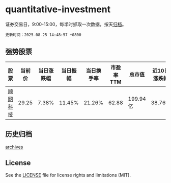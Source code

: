# quantitative-investment

证券交易日，9:00-15:00，每半时抓取一次数据，按天[归档](archives)。

`更新时间：2025-08-25 14:48:57 +0800`

## 强势股票

|股票|当前价|当日涨跌幅|当日振幅|当日换手率|市盈率TTM|总市值|近10日涨跌幅|
|----|----|----|----|----|----|----|----|
|[顺网科技](https://xueqiu.com/S/SZ300113)|29.25|7.38%|11.45%|21.26%|62.88|199.94亿|38.76%|

## 历史归档

[archives](archives)

## License

See the [LICENSE](LICENSE) file for license rights and limitations (MIT).